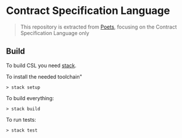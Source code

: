 # Contract Specification Language

> This repository is extracted from [Poets](https://github.com/legalese/poets), focusing on the Contract Specification Language only

## Build

To build CSL you need [stack](https://docs.haskellstack.org/en/stable/README/).

To install the needed toolchain"

```
> stack setup
```

To build everything:

```
> stack build
``` 

To run tests:

```
> stack test
```
